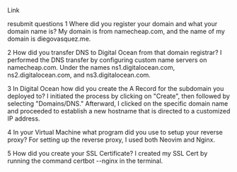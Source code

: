 Link


resubmit questions
1 Where did you register your domain and what your domain name is?
My domain is from namecheap.com, and the name of my domain is diegovasquez.me.

2 How did you transfer DNS to Digital Ocean from that domain registrar?
I performed the DNS transfer by configuring custom name servers on namecheap.com. Under the names ns1.digitalocean.com, ns2.digitalocean.com, and ns3.digitalocean.com.

3 In Digital Ocean how did you create the A Record for the subdomain you deployed to?
I initiated the process by clicking on "Create", then followed by selecting "Domains/DNS." Afterward, I clicked on the specific domain name and proceeded to establish a new hostname that is directed to a customized IP address.

4 In your Virtual Machine what program did you use to setup your reverse proxy?
For setting up the reverse proxy, I used both Neovim and Nginx.

5 How did you create your SSL Certificate?
I created my SSL Cert by running the command certbot --nginx in the terminal.